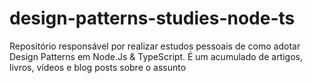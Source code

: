 # design-patterns-studies-node-ts
Repositório responsável por realizar estudos pessoais de como adotar Design Patterns em Node.Js &amp; TypeScript. É um acumulado de artigos, livros, vídeos e blog posts sobre o assunto

